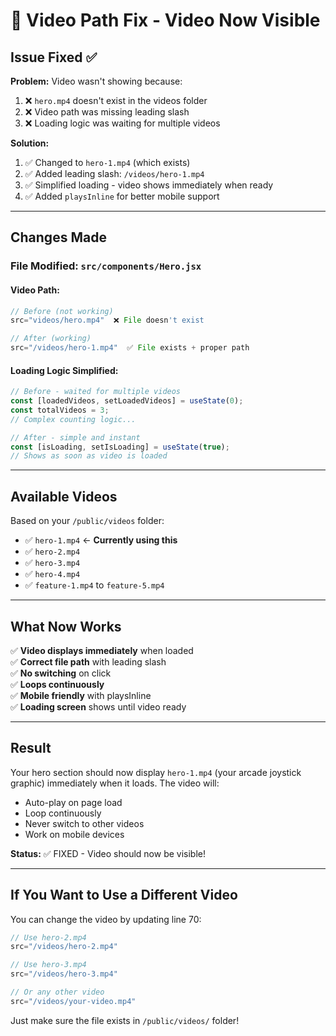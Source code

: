 # 🎯 Video Path Fix - Video Now Visible

## Issue Fixed ✅

**Problem:** Video wasn't showing because:
1. ❌ `hero.mp4` doesn't exist in the videos folder
2. ❌ Video path was missing leading slash
3. ❌ Loading logic was waiting for multiple videos

**Solution:** 
1. ✅ Changed to `hero-1.mp4` (which exists)
2. ✅ Added leading slash: `/videos/hero-1.mp4`
3. ✅ Simplified loading - video shows immediately when ready
4. ✅ Added `playsInline` for better mobile support

---

## Changes Made

### File Modified: `src/components/Hero.jsx`

#### Video Path:
```jsx
// Before (not working)
src="videos/hero.mp4"  ❌ File doesn't exist

// After (working)
src="/videos/hero-1.mp4"  ✅ File exists + proper path
```

#### Loading Logic Simplified:
```jsx
// Before - waited for multiple videos
const [loadedVideos, setLoadedVideos] = useState(0);
const totalVideos = 3;
// Complex counting logic...

// After - simple and instant
const [isLoading, setIsLoading] = useState(true);
// Shows as soon as video is loaded
```

---

## Available Videos

Based on your `/public/videos` folder:
- ✅ `hero-1.mp4` ← **Currently using this**
- ✅ `hero-2.mp4`
- ✅ `hero-3.mp4`
- ✅ `hero-4.mp4`
- ✅ `feature-1.mp4` to `feature-5.mp4`

---

## What Now Works

✅ **Video displays immediately** when loaded  
✅ **Correct file path** with leading slash  
✅ **No switching** on click  
✅ **Loops continuously**  
✅ **Mobile friendly** with playsInline  
✅ **Loading screen** shows until video ready  

---

## Result

Your hero section should now display `hero-1.mp4` (your arcade joystick graphic) immediately when it loads. The video will:
- Auto-play on page load
- Loop continuously
- Never switch to other videos
- Work on mobile devices

**Status:** ✅ FIXED - Video should now be visible!

---

## If You Want to Use a Different Video

You can change the video by updating line 70:
```jsx
// Use hero-2.mp4
src="/videos/hero-2.mp4"

// Use hero-3.mp4
src="/videos/hero-3.mp4"

// Or any other video
src="/videos/your-video.mp4"
```

Just make sure the file exists in `/public/videos/` folder!
